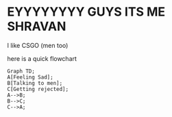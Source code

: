 # EYYYYYYYY GUYS ITS ME SHRAVAN

I like CSGO (men too)

here is a quick flowchart

```mermaid
Graph TD;
A[Feeling Sad];
B[Talking to men];
C[Getting rejected];
A-->B;
B-->C;
C-->A;
```
